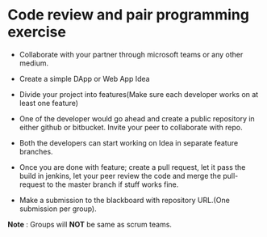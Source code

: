 # Code review and pair programming exercise

* Collaborate with your partner through microsoft teams or any other medium.
* Create a simple DApp or Web App Idea

* Divide your project into features(Make sure each developer works on at least one feature)

* One of the developer would go ahead and create a public repository in either github or bitbucket. Invite your peer to collaborate with repo.

* Both the developers can start working on Idea in separate feature branches.

* Once you are done with feature; create a pull request, let it pass the build in jenkins, let your peer review the code and merge the pull-request to the master branch if stuff works fine.

* Make a submission to the blackboard with repository URL.(One submission per group).

**Note** : Groups will **NOT** be same as scrum teams.

